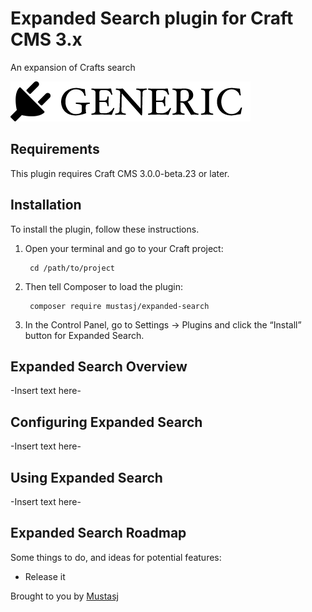 # Expanded Search plugin for Craft CMS 3.x

An expansion of Crafts search

![Screenshot](resources/img/plugin-logo.png)

## Requirements

This plugin requires Craft CMS 3.0.0-beta.23 or later.

## Installation

To install the plugin, follow these instructions.

1. Open your terminal and go to your Craft project:

        cd /path/to/project

2. Then tell Composer to load the plugin:

        composer require mustasj/expanded-search

3. In the Control Panel, go to Settings → Plugins and click the “Install” button for Expanded Search.

## Expanded Search Overview

-Insert text here-

## Configuring Expanded Search

-Insert text here-

## Using Expanded Search

-Insert text here-

## Expanded Search Roadmap

Some things to do, and ideas for potential features:

* Release it

Brought to you by [Mustasj](mustasj.no)
